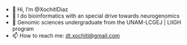 - 👋 Hi, I’m @XochitlDiaz
- 👀 I do bioinformatics with an special drive towards neurogenomics
- 🌱 Genomic sciences undergraduate from the UNAM-LCGEJ | LIIGH program 
- 📫 How to reach me: dt.xochitl@gmail.com

<!---
XochitlDiaz/XochitlDiaz is a ✨ special ✨ repository because its `README.md` (this file) appears on your GitHub profile.
You can click the Preview link to take a look at your changes.
--->
